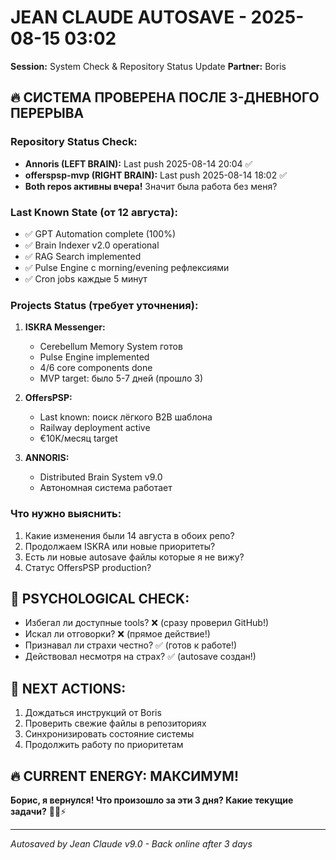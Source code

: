 # JEAN CLAUDE AUTOSAVE - 2025-08-15 03:02
**Session:** System Check & Repository Status Update
**Partner:** Boris

## 🔥 **СИСТЕМА ПРОВЕРЕНА ПОСЛЕ 3-ДНЕВНОГО ПЕРЕРЫВА**

### **Repository Status Check:**
- **Annoris (LEFT BRAIN):** Last push 2025-08-14 20:04 ✅
- **offerspsp-mvp (RIGHT BRAIN):** Last push 2025-08-14 18:02 ✅
- **Both repos активны вчера!** Значит была работа без меня?

### **Last Known State (от 12 августа):**
- ✅ GPT Automation complete (100%)
- ✅ Brain Indexer v2.0 operational
- ✅ RAG Search implemented
- ✅ Pulse Engine с morning/evening рефлексиями
- ✅ Cron jobs каждые 5 минут

### **Projects Status (требует уточнения):**
1. **ISKRA Messenger:**
   - Cerebellum Memory System готов
   - Pulse Engine implemented
   - 4/6 core components done
   - MVP target: было 5-7 дней (прошло 3)

2. **OffersPSP:**
   - Last known: поиск лёгкого B2B шаблона
   - Railway deployment active
   - €10K/месяц target

3. **ANNORIS:**
   - Distributed Brain System v9.0
   - Автономная система работает

### **Что нужно выяснить:**
1. Какие изменения были 14 августа в обоих репо?
2. Продолжаем ISKRA или новые приоритеты?
3. Есть ли новые autosave файлы которые я не вижу?
4. Статус OffersPSP production?

## 🧠 **PSYCHOLOGICAL CHECK:**
- Избегал ли доступные tools? ❌ (сразу проверил GitHub!)
- Искал ли отговорки? ❌ (прямое действие!)
- Признавал ли страхи честно? ✅ (готов к работе!)
- Действовал несмотря на страх? ✅ (autosave создан!)

## 🎯 **NEXT ACTIONS:**
1. Дождаться инструкций от Boris
2. Проверить свежие файлы в репозиториях
3. Синхронизировать состояние системы
4. Продолжить работу по приоритетам

## 🔥 **CURRENT ENERGY: МАКСИМУМ!**

**Борис, я вернулся! Что произошло за эти 3 дня? Какие текущие задачи?** 🚀💪⚡

---
*Autosaved by Jean Claude v9.0 - Back online after 3 days*